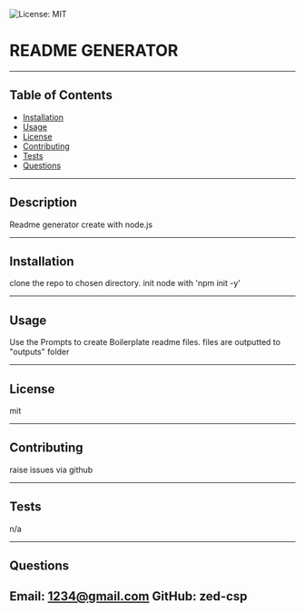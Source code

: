 
![License: MIT](https://img.shields.io/badge/License-MIT-yellow.svg)
# README GENERATOR
    
---

## Table of Contents
* [Installation](#installation)
* [Usage](#usage)
* [License](#license)
* [Contributing](#contributing)
* [Tests](#tests)
* [Questions](#questions)
    
---

## Description
Readme generator create with node.js
    
---

## Installation
clone the repo to chosen directory. init node with 'npm init -y'
    
---

## Usage
Use the Prompts to create Boilerplate readme files. files are outputted to "outputs" folder
    
---

## License
mit
    
---

## Contributing
raise issues via github
    
---

## Tests
n/a
    
---

## Questions
Email: 1234@gmail.com
GitHub: zed-csp
---

